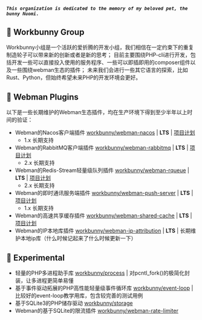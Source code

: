 <!--<p align="center"><img width="150px" src="https://chaz6chez.cn/images/workbunny-logo.png" alt="workbunny"></p>-->
##### `This organization is dedicated to the memory of my beloved pet, the bunny Nuomi.`
## 🐰 Workbunny Group 
Workbunny小组是一个活跃的爱折腾的开发小组，我们相信在一定约束下的重复制造轮子可以带来新的创新或者是新的思考；
目前主要围绕PHP-cli进行开发，包括开发一些可以直接投入使用的服务程序、一些可以即插即用的composer组件以及一些围绕webman生态的插件；
未来我们会进行一些其它语言的探索，比如Rust、Python，但始终希望未来PHP的开发环境会更好。

## 🐰 Webman Plugins
以下是一些长期维护的Webman生态插件，均在生产环境下得到至少半年以上时间的验证：

- Webman的Nacos客户端插件 [workbunny/webman-nacos](https://github.com/workbunny/webman-nacos) | **LTS** | [项目计划](https://github.com/orgs/workbunny/projects/5)
  - 1.x 长期支持  
- Webman的RabbitMQ客户端插件 [workbunny/webman-rabbitmq](https://github.com/workbunny/webman-rabbitmq) | **LTS** | [项目计划](https://github.com/orgs/workbunny/projects/4)
  - 2.x 长期支持
- Webman的Redis-Stream轻量级队列插件 [workbunny/webman-rqueue](https://github.com/workbunny/webman-rqueue) | **LTS** | [项目计划](https://github.com/orgs/workbunny/projects/3) 
  - 2.x 长期支持
- Webman的即时通讯服务端插件 [workbunny/webman-push-server](https://github.com/workbunny/webman-push-server) | **LTS** | [项目计划](https://github.com/orgs/workbunny/projects/6)
  - 1.x 长期支持
- Webman的高速共享缓存插件 [workbunny/webman-shared-cache](https://github.com/workbunny/webman-shared-cache) | **LTS** | [项目计划](https://github.com/orgs/workbunny/projects/9)
- Webman的IP本地库插件 [workbunny/webman-ip-attribution](https://github.com/workbunny/webman-ip-attribution) | **LTS** | 长期维护本地ip库（什么时候记起来了什么时候更新一下）

## 🐰 Experimental 
- 轻量的PHP多进程助手库 [workbunny/process](https://github.com/workbunny/process) | 对pcntl_fork()的极简化封装，让多进程更简单易懂
- 基于事件驱动拓展的PHP高性能轻量级事件循环库 [workbunny/event-loop](https://github.com/workbunny/event-loop) | 比较好的event-loop教学用库，包含较完善的测试用例
- 基于SQLite3的PHP储存驱动 [workbunny/storage](https://github.com/workbunny/storage)
- Webman的基于SQLite的限流插件 [workbunny/webman-rate-limiter](https://github.com/workbunny/webman-rate-limiter)
